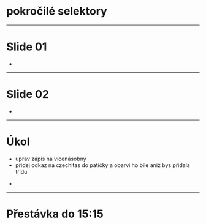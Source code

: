 <!-- .slide: data-state="c-slide-inter" -->

# pokročilé selektory

---

# Slide 01

>>>
*

---

# Slide 02

>>>
*

---

<!-- .slide: data-state="c-slide-task" -->

# Úkol

* uprav zápis na vícenásobný
* přidej odkaz na czechitas do patičky a obarvi ho bíle aniž bys přidala třídu 

>>>
*

---

<!-- .slide: data-state="c-slide-break" -->

# Přestávka do 15:15
